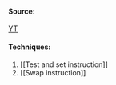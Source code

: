 #### Source:
[YT](https://www.youtube.com/watch?v=q7yksMlPlJU&list=PLXj4XH7LcRfDrdQuJTHIPmKMpa7eYVaPm&index=33)

#### Techniques:

1. [[Test and set instruction]]
2. [[Swap instruction]]
